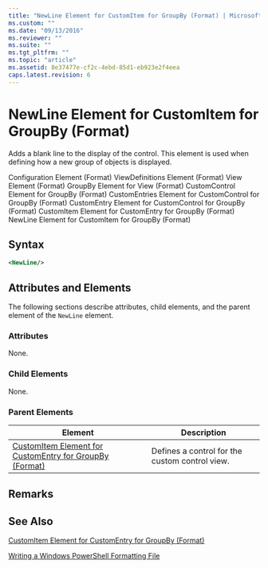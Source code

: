 ```yaml
---
title: "NewLine Element for CustomItem for GroupBy (Format) | Microsoft Docs"
ms.custom: ""
ms.date: "09/13/2016"
ms.reviewer: ""
ms.suite: ""
ms.tgt_pltfrm: ""
ms.topic: "article"
ms.assetid: 8e37477e-cf2c-4ebd-85d1-eb923e2f4eea
caps.latest.revision: 6
---
```

# NewLine Element for CustomItem for GroupBy (Format)

Adds a blank line to the display of the control. This element is used when defining how a new group of objects is displayed.

Configuration Element (Format)
ViewDefinitions Element (Format)
View Element (Format)
GroupBy Element for View (Format)
CustomControl Element for GroupBy (Format)
CustomEntries Element for CustomControl for GroupBy (Format)
CustomEntry Element for CustomControl for GroupBy (Format)
CustomItem Element for CustomEntry for GroupBy (Format)
NewLine Element for CustomItem for GroupBy (Format)

## Syntax

```xml
<NewLine/>
```

## Attributes and Elements

The following sections describe attributes, child elements, and the parent element of the `NewLine` element.

### Attributes

None.

### Child Elements

None.

### Parent Elements

|Element|Description|
|-------------|-----------------|
|[CustomItem Element for CustomEntry for GroupBy (Format)](./customitem-element-for-customentry-for-groupby-format.md)|Defines a control for the custom control view.|

## Remarks

## See Also

[CustomItem Element for CustomEntry for GroupBy (Format)](./customitem-element-for-customentry-for-groupby-format.md)

[Writing a Windows PowerShell Formatting File](./writing-a-windows-powershell-formatting-file.md)
